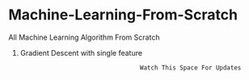 # Machine-Learning-From-Scratch
All Machine Learning Algorithm From Scratch

1. Gradient Descent with single feature

                                        Watch This Space For Updates
